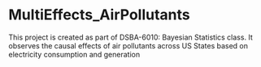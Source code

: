 # MultiEffects_AirPollutants
This project is created as part of DSBA-6010: Bayesian Statistics class. It observes the causal effects of air pollutants across US States based on electricity consumption and generation
